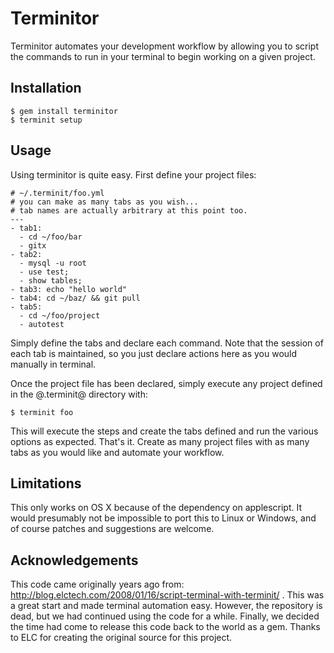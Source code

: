Terminitor
===========

Terminitor automates your development workflow by allowing you to script the commands to run in your terminal to begin working on a given project.

Installation
------------


    $ gem install terminitor
    $ terminit setup

Usage
-------

Using terminitor is quite easy. First define your project files:

    # ~/.terminit/foo.yml
    # you can make as many tabs as you wish...
    # tab names are actually arbitrary at this point too.
    ---
    - tab1:
      - cd ~/foo/bar
      - gitx
    - tab2:
      - mysql -u root
      - use test;
      - show tables;
    - tab3: echo "hello world"
    - tab4: cd ~/baz/ && git pull
    - tab5:
      - cd ~/foo/project
      - autotest

Simply define the tabs and declare each command. Note that the session of each tab is maintained, so you just declare actions here as
you would manually in terminal.

Once the project file has been declared, simply execute any project defined in the @.terminit@ directory with:

    $ terminit foo

This will execute the steps and create the tabs defined and run the various options as expected. That's it. Create as many project files with as many tabs
as you would like and automate your workflow.

Limitations
-----------

This only works on OS X because of the dependency on applescript. It would presumably not be impossible to port this to Linux or Windows, and
of course patches and suggestions are welcome.


Acknowledgements
-----------------

This code came originally years ago from: http://blog.elctech.com/2008/01/16/script-terminal-with-terminit/ .
This was a great start and made terminal automation easy. However, the repository is dead, but we had continued using the code for a while.
Finally, we decided the time had come to release this code back to the world as a gem. Thanks to ELC for creating the original
source for this project.